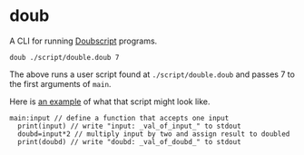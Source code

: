 # doub

A CLI for running [Doubscript](https://github.com/mcwhittemore/doubscript) programs.

`doub ./script/double.doub 7`

The above runs a user script found at `./script/double.doub` and passes 7 to the first arguments of `main`.

Here is [an example](https://github.com/mcwhittemore/doubscript/blob/master/scripts/double.doub) of what that script might look like.

```
main:input // define a function that accepts one input
  print(input) // write "input: _val_of_input_" to stdout
  doubd=input*2 // multiply input by two and assign result to doubled
  print(doubd) // write "doubd: _val_of_doubd_" to stdout
```
